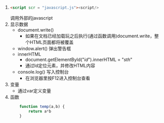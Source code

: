 1.  ```html
    <script scr = "javascript.js"><script/>
    ``` 
    调用外部的javascript
2. 显示数据
    * document.write()
        * 如果在文档已经加载玩之后执行(通过函数调用)document.write，整个HTML页面都将被覆盖
    * window.alert() 弹出警告框
    * innerHTML
        * document.getElementById("*id*").innerHTML = "*sth*"
        * 通过Id定位元素，并修改HTML内容
    * console.log() 写入控制台
        * 在浏览器里按F12进入控制台查看
3. 变量
    * 通过var定义变量
4. 函数  
    ```js
        function temp(a,b) {
            return a*b
        }
    ```
    